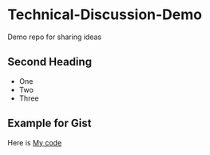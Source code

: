 # Technical-Discussion-Demo
Demo repo for sharing ideas


## Second Heading
* One
* Two
* Three
## Example for Gist
  Here is [My code](https://gist.github.com/Anjana85/719a832745bb0c4ffaecfdfb370dbb5a)
